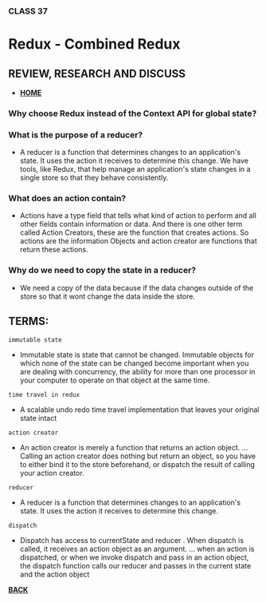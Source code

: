 ### CLASS 37


# Redux - Combined Redux






## REVIEW, RESEARCH AND DISCUSS


- [**HOME**](https://seidomo.github.io/reading_notes/home)


### Why choose Redux instead of the Context API for global state?



### What is the purpose of a reducer?

- A reducer is a function that determines changes to an application's state. It uses the action it receives to determine this change. We have tools, like Redux, that help manage an application's state changes in a single store so that they behave consistently.


### What does an action contain?


- Actions have a type field that tells what kind of action to perform and all other fields contain information or data. And there is one other term called Action Creators, these are the function that creates actions. So actions are the information Objects and action creator are functions that return these actions.


### Why do we need to copy the state in a reducer?

- We need a copy of the data because if the data changes outside of the store so that it wont change the data inside the store.



## TERMS:


``` immutable state ```


- Immutable state is state that cannot be changed. Immutable objects for which none of the state can be changed become important when you are dealing with concurrency, the ability for more than one processor in your computer to operate on that object at the same time.



``` time travel in redux ```

- A scalable undo redo time travel implementation that leaves your original state intact



``` action creator ```

- An action creator is merely a function that returns an action object. ... Calling an action creator does nothing but return an object, so you have to either bind it to the store beforehand, or dispatch the result of calling your action creator.



``` reducer ```

- A reducer is a function that determines changes to an application's state. It uses the action it receives to determine this change. 


``` dispatch ```

- Dispatch has access to currentState and reducer . When dispatch is called, it receives an action object as an argument. ... when an action is dispatched, or when we invoke dispatch and pass in an action object, the dispatch function calls our reducer and passes in the current state and the action object




[**BACK**](https://seidomo.github.io/reading_notes/home)